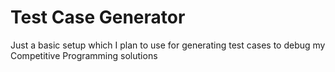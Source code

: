 # Test Case Generator

Just a basic setup which I plan to use for generating test cases to debug my Competitive Programming solutions
